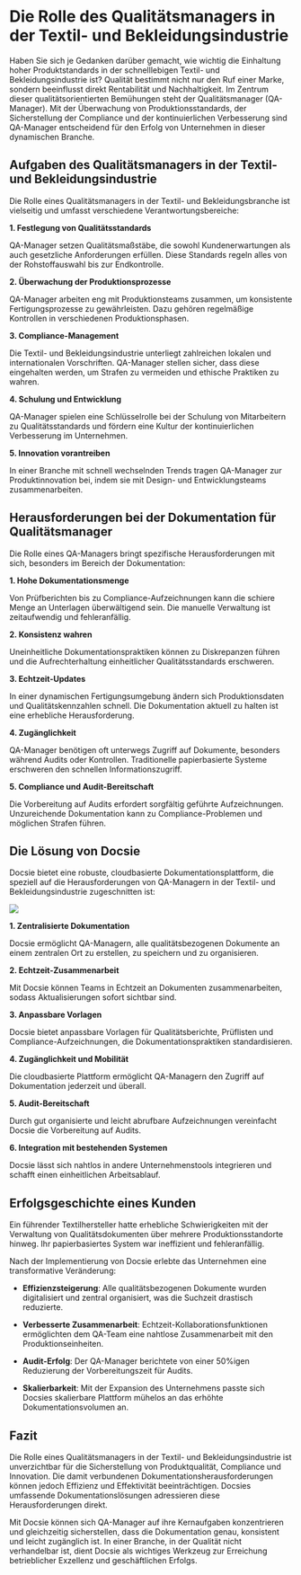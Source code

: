# Die Rolle des Qualitätsmanagers in der Textil- und Bekleidungsindustrie

Haben Sie sich je Gedanken darüber gemacht, wie wichtig die Einhaltung hoher Produktstandards in der schnelllebigen Textil- und Bekleidungsindustrie ist? Qualität bestimmt nicht nur den Ruf einer Marke, sondern beeinflusst direkt Rentabilität und Nachhaltigkeit. Im Zentrum dieser qualitätsorientierten Bemühungen steht der Qualitätsmanager (QA-Manager). Mit der Überwachung von Produktionsstandards, der Sicherstellung der Compliance und der kontinuierlichen Verbesserung sind QA-Manager entscheidend für den Erfolg von Unternehmen in dieser dynamischen Branche.

## Aufgaben des Qualitätsmanagers in der Textil- und Bekleidungsindustrie

Die Rolle eines Qualitätsmanagers in der Textil- und Bekleidungsbranche ist vielseitig und umfasst verschiedene Verantwortungsbereiche:

**1. Festlegung von Qualitätsstandards**

QA-Manager setzen Qualitätsmaßstäbe, die sowohl Kundenerwartungen als auch gesetzliche Anforderungen erfüllen. Diese Standards regeln alles von der Rohstoffauswahl bis zur Endkontrolle.

**2. Überwachung der Produktionsprozesse**

QA-Manager arbeiten eng mit Produktionsteams zusammen, um konsistente Fertigungsprozesse zu gewährleisten. Dazu gehören regelmäßige Kontrollen in verschiedenen Produktionsphasen.

**3. Compliance-Management**

Die Textil- und Bekleidungsindustrie unterliegt zahlreichen lokalen und internationalen Vorschriften. QA-Manager stellen sicher, dass diese eingehalten werden, um Strafen zu vermeiden und ethische Praktiken zu wahren.

**4. Schulung und Entwicklung**

QA-Manager spielen eine Schlüsselrolle bei der Schulung von Mitarbeitern zu Qualitätsstandards und fördern eine Kultur der kontinuierlichen Verbesserung im Unternehmen.

**5. Innovation vorantreiben**

In einer Branche mit schnell wechselnden Trends tragen QA-Manager zur Produktinnovation bei, indem sie mit Design- und Entwicklungsteams zusammenarbeiten.

## Herausforderungen bei der Dokumentation für Qualitätsmanager

Die Rolle eines QA-Managers bringt spezifische Herausforderungen mit sich, besonders im Bereich der Dokumentation:

**1. Hohe Dokumentationsmenge**

Von Prüfberichten bis zu Compliance-Aufzeichnungen kann die schiere Menge an Unterlagen überwältigend sein. Die manuelle Verwaltung ist zeitaufwendig und fehleranfällig.

**2. Konsistenz wahren**

Uneinheitliche Dokumentationspraktiken können zu Diskrepanzen führen und die Aufrechterhaltung einheitlicher Qualitätsstandards erschweren.

**3. Echtzeit-Updates**

In einer dynamischen Fertigungsumgebung ändern sich Produktionsdaten und Qualitätskennzahlen schnell. Die Dokumentation aktuell zu halten ist eine erhebliche Herausforderung.

**4. Zugänglichkeit**

QA-Manager benötigen oft unterwegs Zugriff auf Dokumente, besonders während Audits oder Kontrollen. Traditionelle papierbasierte Systeme erschweren den schnellen Informationszugriff.

**5. Compliance und Audit-Bereitschaft**

Die Vorbereitung auf Audits erfordert sorgfältig geführte Aufzeichnungen. Unzureichende Dokumentation kann zu Compliance-Problemen und möglichen Strafen führen.

## Die Lösung von Docsie

Docsie bietet eine robuste, cloudbasierte Dokumentationsplattform, die speziell auf die Herausforderungen von QA-Managern in der Textil- und Bekleidungsindustrie zugeschnitten ist:

![](https://cdn.docsie.io/workspace_PxAvC1Uenuc7ad6H3/doc_wn84Jkoc6hIMTO2eE/file_wp2LyIfmJRkuzzqoi/image_3ff6fd5f-23df-1310-a91d-4b68f7347d05.jpg)

**1. Zentralisierte Dokumentation**

Docsie ermöglicht QA-Managern, alle qualitätsbezogenen Dokumente an einem zentralen Ort zu erstellen, zu speichern und zu organisieren.

**2. Echtzeit-Zusammenarbeit**

Mit Docsie können Teams in Echtzeit an Dokumenten zusammenarbeiten, sodass Aktualisierungen sofort sichtbar sind.

**3. Anpassbare Vorlagen**

Docsie bietet anpassbare Vorlagen für Qualitätsberichte, Prüflisten und Compliance-Aufzeichnungen, die Dokumentationspraktiken standardisieren.

**4. Zugänglichkeit und Mobilität**

Die cloudbasierte Plattform ermöglicht QA-Managern den Zugriff auf Dokumentation jederzeit und überall.

**5. Audit-Bereitschaft**

Durch gut organisierte und leicht abrufbare Aufzeichnungen vereinfacht Docsie die Vorbereitung auf Audits.

**6. Integration mit bestehenden Systemen**

Docsie lässt sich nahtlos in andere Unternehmenstools integrieren und schafft einen einheitlichen Arbeitsablauf.

## Erfolgsgeschichte eines Kunden

Ein führender Textilhersteller hatte erhebliche Schwierigkeiten mit der Verwaltung von Qualitätsdokumenten über mehrere Produktionsstandorte hinweg. Ihr papierbasiertes System war ineffizient und fehleranfällig.

Nach der Implementierung von Docsie erlebte das Unternehmen eine transformative Veränderung:

* **Effizienzsteigerung**: Alle qualitätsbezogenen Dokumente wurden digitalisiert und zentral organisiert, was die Suchzeit drastisch reduzierte.

* **Verbesserte Zusammenarbeit**: Echtzeit-Kollaborationsfunktionen ermöglichten dem QA-Team eine nahtlose Zusammenarbeit mit den Produktionseinheiten.

* **Audit-Erfolg**: Der QA-Manager berichtete von einer 50%igen Reduzierung der Vorbereitungszeit für Audits.

* **Skalierbarkeit**: Mit der Expansion des Unternehmens passte sich Docsies skalierbare Plattform mühelos an das erhöhte Dokumentationsvolumen an.

## Fazit

Die Rolle eines Qualitätsmanagers in der Textil- und Bekleidungsindustrie ist unverzichtbar für die Sicherstellung von Produktqualität, Compliance und Innovation. Die damit verbundenen Dokumentationsherausforderungen können jedoch Effizienz und Effektivität beeinträchtigen. Docsies umfassende Dokumentationslösungen adressieren diese Herausforderungen direkt.

Mit Docsie können sich QA-Manager auf ihre Kernaufgaben konzentrieren und gleichzeitig sicherstellen, dass die Dokumentation genau, konsistent und leicht zugänglich ist. In einer Branche, in der Qualität nicht verhandelbar ist, dient Docsie als wichtiges Werkzeug zur Erreichung betrieblicher Exzellenz und geschäftlichen Erfolgs.